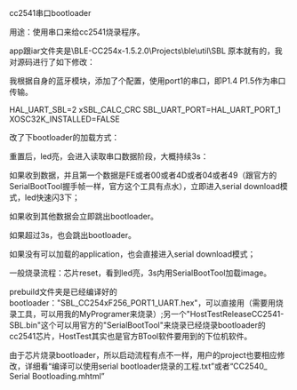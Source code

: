 cc2541串口bootloader

用途：使用串口来给cc2541烧录程序。

app跟iar文件夹是\BLE-CC254x-1.5.2.0\Projects\ble\util\SBL
原本就有的，我对源码进行了如下修改：

我根据自身的蓝牙模块，添加了个配置，使用port1的串口，即P1.4 P1.5作为串口传输。

HAL_UART_SBL=2
xSBL_CALC_CRC
SBL_UART_PORT=HAL_UART_PORT_1
XOSC32K_INSTALLED=FALSE

改了下bootloader的加载方式：

重置后，led亮，会进入读取串口数据阶段，大概持续3s：

如果收到数据，并且第一个数据是FE或者00或者4D或者04或者49（跟官方的SerialBootTool握手帧一样，官方这个工具有点水），立即进入serial download模式，led快速闪3下；

如果收到其他数据会立即跳出bootloader。

如果超过3s，也会跳出bootloader。

如果没有可以加载的application，也会直接进入serial download模式；

一般烧录流程：芯片reset，看到led亮，3s内用SerialBootTool加载image。

prebuild文件夹是已经编译好的bootloader："SBL_CC254xF256_PORT1_UART.hex"，可以直接用（需要用烧录工具，可以用我的MyProgramer来烧录）;另一个"HostTestReleaseCC2541-SBL.bin"这个可以用官方的"SerialBootTool"来烧录已经烧录bootloader的cc2541芯片，HostTest其实也是官方BTool软件要用到的下位机软件。


由于芯片烧录bootloader，所以启动流程有点不一样，用户的project也要相应修改，详细看“编译可以使用serial bootloader烧录的工程.txt”或者“CC2540_ Serial Bootloading.mhtml”


